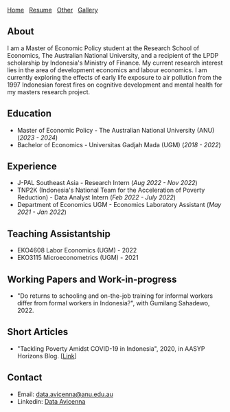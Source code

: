[Home](./)&nbsp;&nbsp;&nbsp;[Resume](assets/CV.pdf)&nbsp;&nbsp;&nbsp;[Other](./other.html)&nbsp;&nbsp;&nbsp;[Gallery](./gallery.html)

## About
I am a Master of Economic Policy student at the Research School of Economics, The Australian National University, and a recipient of the LPDP scholarship by Indonesia's Ministry of Finance. My current research interest lies in the area of development economics and labour economics. I am currently exploring the effects of early life exposure to air pollution from the 1997 Indonesian forest fires on cognitive development and mental health for my masters research project.

## Education						       		
- Master of Economic Policy - The Australian National University (ANU) (_2023 - 2024_)
- Bachelor of Economics - Universitas Gadjah Mada (UGM) (_2018 - 2022_)

## Experience
- J-PAL Southeast Asia - Research Intern (_Aug 2022 - Nov 2022_)
- TNP2K (Indonesia's National Team for the Acceleration of Poverty Reduction) - Data Analyst Intern (_Feb 2022 - July 2022_)
- Department of Economics UGM - Economics Laboratory Assistant (_May 2021 - Jan 2022_)

## Teaching Assistantship
- EKO4608 Labor Economics (UGM) - 2022
- EKO3115 Microeconometrics (UGM) - 2021

## Working Papers and Work-in-progress
- "Do returns to schooling and on-the-job training for informal workers differ from formal workers in Indonesia?", with Gumilang Sahadewo, 2022.

## Short Articles
- "Tackling Poverty Amidst COVID-19 in Indonesia", 2020, in AASYP Horizons Blog. [[Link](https://aasyp.org/2020/10/12/tackling-poverty-amidst-covid-19-in-indonesia/)]

## Contact
- Email: [data.avicenna@anu.edu.au](mailto:data.avicenna@anu.edu.au)
- Linkedin: [Data Avicenna](https://au.linkedin.com/in/dataavicenna)
